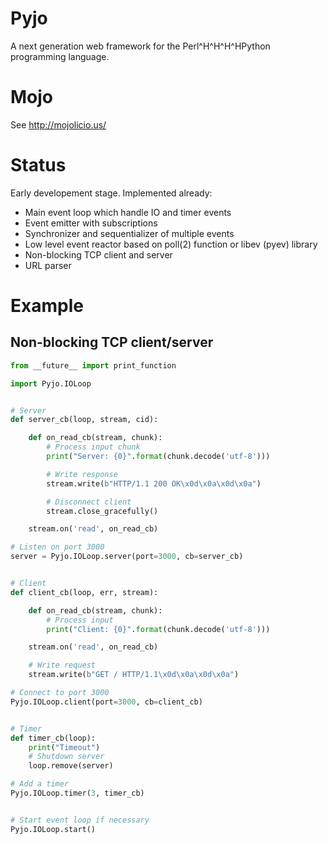 
Pyjo
====

A next generation web framework for the Perl^H^H^H^HPython programming language.


Mojo
====

See http://mojolicio.us/


Status
======

Early developement stage. Implemented already:

  * Main event loop which handle IO and timer events
  * Event emitter with subscriptions
  * Synchronizer and sequentializer of multiple events
  * Low level event reactor based on poll(2) function or libev (pyev) library
  * Non-blocking TCP client and server
  * URL parser


Example
=======

Non-blocking TCP client/server
------------------------------

```python
from __future__ import print_function

import Pyjo.IOLoop


# Server
def server_cb(loop, stream, cid):

    def on_read_cb(stream, chunk):
        # Process input chunk
        print("Server: {0}".format(chunk.decode('utf-8')))

        # Write response
        stream.write(b"HTTP/1.1 200 OK\x0d\x0a\x0d\x0a")

        # Disconnect client
        stream.close_gracefully()

    stream.on('read', on_read_cb)

# Listen on port 3000
server = Pyjo.IOLoop.server(port=3000, cb=server_cb)


# Client
def client_cb(loop, err, stream):

    def on_read_cb(stream, chunk):
        # Process input
        print("Client: {0}".format(chunk.decode('utf-8')))

    stream.on('read', on_read_cb)

    # Write request
    stream.write(b"GET / HTTP/1.1\x0d\x0a\x0d\x0a")

# Connect to port 3000
Pyjo.IOLoop.client(port=3000, cb=client_cb)


# Timer
def timer_cb(loop):
    print("Timeout")
    # Shutdown server
    loop.remove(server)

# Add a timer
Pyjo.IOLoop.timer(3, timer_cb)


# Start event loop if necessary
Pyjo.IOLoop.start()
```

